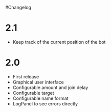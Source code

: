 #Changelog

# 2.1

* Keep track of the current position of the bot

# 2.0

* First release
* Graphical user interface
* Configurable amount and join delay
* Configurable target
* Configurable name format
* LogPanel to see errors directly
